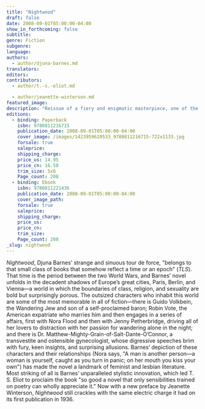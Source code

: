 ```yaml
---
title: "Nightwood"
draft: false
date: 2008-09-01T05:00:00-04:00
show_in_forthcoming: false
subtitle:
genre: Fiction
subgenre:
language:
authors:
  - author/djuna-barnes.md
translators:
editors:
contributors:
  - author/t.-s.-eliot.md

  - author/jeanette-winterson.md
featured_image:
description: "Reissue of a fiery and enigmatic masterpiece, one of the greatest novels of the Modernist era "
editions:
  - binding: Paperback
    isbn: 9780811216715
    publication_date: 2008-09-01T05:00:00-04:00
    cover_image: /images/1423959620533_9780811216715-722x1133.jpg
    forsale: true
    saleprice:
    shipping_charge:
    price_us: 14.95
    price_cn: 16.50
    trim_size: 5x8
    Page_count: 208
  - binding: Ebook
    isbn: 9780811221436
    publication_date: 2008-09-01T05:00:00-04:00
    cover_image_path:
    forsale: true
    saleprice:
    shipping_charge:
    price_us:
    price_cn:
    trim_size:
    Page_count: 208
_slug: nightwood
---
```


_Nightwood_, Djuna Barnes’ strange and sinuous tour de force, "belongs to that small class of books that somehow reflect a time or an epoch" (_TLS_). That time is the period between the two World Wars, and Barnes’ novel unfolds in the decadent shadows of Europe’s great cities, Paris, Berlin, and Vienna—a world in which the boundaries of class, religion, and sexuality are bold but surprisingly porous. The outsized characters who inhabit this world are some of the most memorable in all of fiction—there is Guido Volkbein, the Wandering Jew and son of a self-proclaimed baron; Robin Vote, the American expatriate who marries him and then engages in a series of affairs, first with Nora Flood and then with Jenny Petherbridge, driving all of her lovers to distraction with her passion for wandering alone in the night; and there is Dr. Matthew-Mighty-Grain-of-Salt-Dante-O’Connor, a transvestite and ostensible gynecologist, whose digressive speeches brim with fury, keen insights, and surprising allusions. Barnes’ depiction of these characters and their relationships (Nora says, "A man is another person—a woman is yourself, caught as you turn in panic; on her mouth you kiss your own") has made the novel a landmark of feminist and lesbian literature. Most striking of all is Barnes’ unparalleled stylistic innovation, which led T. S. Eliot to proclaim the book "so good a novel that only sensibilities trained on poetry can wholly appreciate it." Now with a new preface by Jeanette Winterson, _Nightwood_ still crackles with the same electric charge it had on its first publication in 1936.

